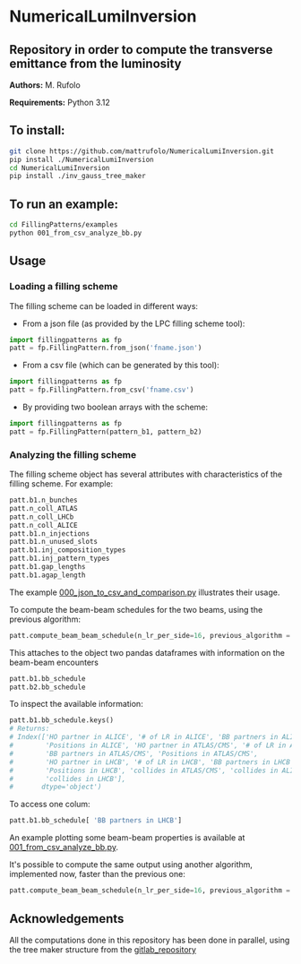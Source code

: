 # NumericalLumiInversion

## Repository in order to compute the transverse emittance from the luminosity

**Authors:** M. Rufolo

**Requirements:** Python 3.12

## To install:
```bash
git clone https://github.com/mattrufolo/NumericalLumiInversion.git
pip install ./NumericalLumiInversion
cd NumericalLumiInversion
pip install ./inv_gauss_tree_maker
```

## To run an example:
```bash
cd FillingPatterns/examples
python 001_from_csv_analyze_bb.py
```

## Usage

### Loading a filling scheme
The filling scheme can be loaded in different ways:
 * From a json file (as provided by the LPC filling scheme tool):
```python
import fillingpatterns as fp
patt = fp.FillingPattern.from_json('fname.json')
```
 * From a csv file (which can be generated by this tool):
```python
import fillingpatterns as fp
patt = fp.FillingPattern.from_csv('fname.csv')
```

 * By providing two boolean arrays with the scheme:
```python
import fillingpatterns as fp
patt = fp.FillingPattern(pattern_b1, pattern_b2)
```

### Analyzing the filling scheme
The filling scheme object has several attributes with characteristics of the filling scheme. For example:
```python
patt.b1.n_bunches
patt.n_coll_ATLAS
patt.n_coll_LHCb
patt.n_coll_ALICE
patt.b1.n_injections
patt.b1.n_unused_slots
patt.b1.inj_composition_types
patt.b1.inj_pattern_types
patt.b1.gap_lengths
patt.b1.agap_length
```
The example [000_json_to_csv_and_comparison.py](https://github.com/PyCOMPLETE/FillingPatterns/blob/master/examples/000_json_to_csv_and_comparison.py) illustrates their usage.

To compute the beam-beam schedules for the two beams, using the previous algorithm:
```python
patt.compute_beam_beam_schedule(n_lr_per_side=16, previous_algorithm = 1)
```

This attaches to the object two pandas dataframes with information on the beam-beam encounters
```python
patt.b1.bb_schedule
patt.b2.bb_schedule
```

To inspect the available information:
```python
patt.b1.bb_schedule.keys()
# Returns:
# Index(['HO partner in ALICE', '# of LR in ALICE', 'BB partners in ALICE',
#        'Positions in ALICE', 'HO partner in ATLAS/CMS', '# of LR in ATLAS/CMS',
#        'BB partners in ATLAS/CMS', 'Positions in ATLAS/CMS',
#        'HO partner in LHCB', '# of LR in LHCB', 'BB partners in LHCB',
#        'Positions in LHCB', 'collides in ATLAS/CMS', 'collides in ALICE',
#        'collides in LHCB'],
#       dtype='object')
```

To access one colum:
```python
patt.b1.bb_schedule[ 'BB partners in LHCB']
```

An example plotting some beam-beam properties is available at [001_from_csv_analyze_bb.py](https://github.com/PyCOMPLETE/FillingPatterns/blob/master/examples/001_from_csv_analyze_bb.py).


It's possible to compute the same output using another algorithm, implemented now, faster than the previous one:
```python
patt.compute_beam_beam_schedule(n_lr_per_side=16, previous_algorithm = 0)
```

## Acknowledgements

All the computations done in this repository has been done in parallel, using the tree maker structure from the [gitlab_repository](https://gitlab.cern.ch/abpcomputing/sandbox/tree_maker.git)